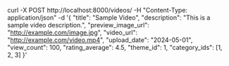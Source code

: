 curl -X POST http://localhost:8000/videos/ -H "Content-Type: application/json" -d '{
    "title": "Sample Video",
    "description": "This is a sample video description.",
    "preview_image_url": "http://example.com/image.jpg",
    "video_url": "http://example.com/video.mp4",
    "upload_date": "2024-05-01",
    "view_count": 100,
    "rating_average": 4.5,
    "theme_id": 1,
    "category_ids": [1, 2, 3]
}'
